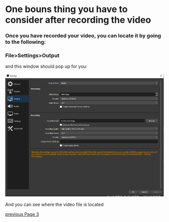 # One bouns thing you have to consider after recording the video

### Once you have recorded your video, you can locate it by going to the following:
### File>Settings>Output 

and this window should pop up for you:

![](Pictures/ninthScreen.png)

And you can see where the video file is located

[previous Page 3](https://github.com/YousifAlSaeed/Final1600/blob/main/Page3.md)
